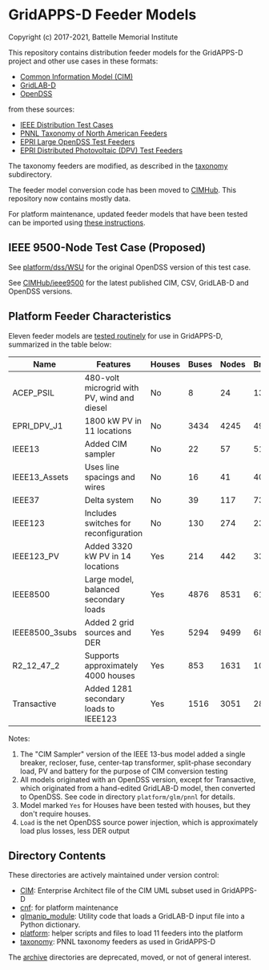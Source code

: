 # GridAPPS-D Feeder Models

Copyright (c) 2017-2021, Battelle Memorial Institute

This repository contains distribution feeder models for the GridAPPS-D project
and other use cases in these formats:

* [Common Information Model (CIM)](http://gridappsd.readthedocs.io/en/latest/developer_resources/index.html#cim-documentation) 
* [GridLAB-D](http://gridlab-d.shoutwiki.com/wiki/Index) 
* [OpenDSS](https://sourceforge.net/projects/electricdss/)

from these sources:

* [IEEE Distribution Test Cases](https://site.ieee.org/pes-testfeeders/)
* [PNNL Taxonomy of North American Feeders](https://doi.org/10.2172/1040684)
* [EPRI Large OpenDSS Test Feeders](https://sourceforge.net/p/electricdss/code/HEAD/tree/trunk/Distrib/EPRITestCircuits/Readme.pdf)
* [EPRI Distributed Photovoltaic (DPV) Test Feeders](http://dpv.epri.com/)

The taxonomy feeders are modified, as described in the [taxonomy](taxonomy) subdirectory.

The feeder model conversion code has been moved to [CIMHub](https://github.com/GRIDAPPSD/CIMHub). This repository now contains mostly data.

For platform maintenance, updated feeder models that have been tested can be imported using [these instructions](BLAZEGRAPH_IMPORT.md).

## IEEE 9500-Node Test Case (Proposed)

See [platform/dss/WSU](platform/dss/WSU) for the original OpenDSS version of this test case.

See [CIMHub/ieee9500](https://github.com/GRIDAPPSD/CIMHub/tree/master/ieee9500) for the latest published CIM, CSV, GridLAB-D and OpenDSS versions.

## Platform Feeder Characteristics

Eleven feeder models are [tested routinely](platform) for use in GridAPPS-D, summarized in the table below:

|Name|Features|Houses|Buses|Nodes|Branches|Load|Origin|
|----|--------|------|-----|-----|--------|----|------|
|ACEP_PSIL|480-volt microgrid with PV, wind and diesel|No|8|24|13|0.28|UAF|
|EPRI_DPV_J1|1800 kW PV in 11 locations|No|3434|4245|4901|9.69|EPRI DPV|
|IEEE13|Added CIM sampler|No|22|57|51|3.44|IEEE (mod)|
|IEEE13_Assets|Uses line spacings and wires|No|16|41|40|3.58|IEEE (mod)|
|IEEE37|Delta system|No|39|117|73|2.59|IEEE|
|IEEE123|Includes switches for reconfiguration|No|130|274|237|3.62|IEEE|
|IEEE123_PV|Added 3320 kW PV in 14 locations|Yes|214|442|334|0.27|IEEE/NREL|
|IEEE8500|Large model, balanced secondary loads|Yes|4876|8531|6103|11.98|IEEE|
|IEEE8500_3subs|Added 2 grid sources and DER|Yes|5294|9499|6823|9.14|GridAPPS-D|
|R2_12_47_2|Supports approximately 4000 houses|Yes|853|1631|1086|6.26|PNNL|
|Transactive|Added 1281 secondary loads to IEEE123|Yes|1516|3051|2812|3.92|GridAPPS-D|

Notes:

1. The "CIM Sampler" version of the IEEE 13-bus model added a single breaker, recloser, fuse, center-tap transformer, split-phase secondary load, PV and battery for the purpose of CIM conversion testing
2. All models originated with an OpenDSS version, except for Transactive, which originated from a hand-edited GridLAB-D model, then converted to OpenDSS. See code in directory ```platform/glm/pnnl``` for details.
3. Model marked ```Yes``` for Houses have been tested with houses, but they don't require houses.
4. ```Load``` is the net OpenDSS source power injection, which is approximately load plus losses, less DER output

## Directory Contents

These directories are actively maintained under version control:

* [CIM](CIM): Enterprise Architect file of the CIM UML subset used in GridAPPS-D
* [cnf](cnf): for platform maintenance
* [glmanip_module](glmanip_module): Utility code that loads a GridLAB-D input file into a Python dictionary.
* [platform](platform): helper scripts and files to load 11 feeders into the platform
* [taxonomy](taxonomy): PNNL taxonomy feeders as used in GridAPPS-D

The [archive](archive) directories are deprecated, moved, or not of general interest.

